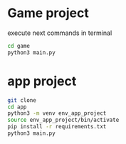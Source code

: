# Game project

execute next commands in terminal

```sh
cd game
python3 main.py
```

# app project

```sh
git clone
cd app
python3 -m venv env_app_project
source env_app_project/bin/activate
pip install -r requirements.txt 
python3 main.py
```